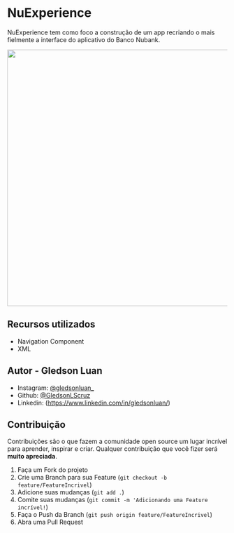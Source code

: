 # NuExperience

NuExperience tem como foco a construção de um app recriando o mais fielmente a interface do aplicativo do Banco Nubank.

<p align="center">
<img align="center" width="540" height="585" src="InShot_20211130_170740294.gif">
<br />
</p>

## Recursos utilizados

- Navigation Component
- XML

## **Autor - Gledson Luan**

- Instagram: [@gledsonluan_](https://www.instagram.com/gledsonluan_/)
- Github: [@GledsonLScruz](https://github.com/GledsonLScruz/)
- Linkedin:  (https://www.linkedin.com/in/gledsonluan/)

<!-- CONTRIBUTING -->

## Contribuição

Contribuições são o que fazem a comunidade open source um lugar incrível para aprender, inspirar e criar. Qualquer contribuição que você fizer será **muito apreciada**.

1. Faça um Fork do projeto
2. Crie uma Branch para sua Feature (`git checkout -b feature/FeatureIncrivel`)
3. Adicione suas mudanças (`git add .`)
4. Comite suas mudanças (`git commit -m 'Adicionando uma Feature incrível!`)
5. Faça o Push da Branch (`git push origin feature/FeatureIncrivel`)
6. Abra uma Pull Request

